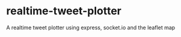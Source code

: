 realtime-tweet-plotter
======================

A realtime tweet plotter using express, socket.io and the leaflet map
